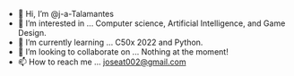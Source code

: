 - 👋 Hi, I’m @j-a-Talamantes
- 👀 I’m interested in ... Computer science, Artificial Intelligence, and Game Design. 
- 🌱 I’m currently learning ... C50x 2022 and Python.
- 💞️ I’m looking to collaborate on ... Nothing at the moment!
- 📫 How to reach me ... joseat002@gmail.com

<!---
j-a-Talamantes/j-a-Talamantes is a ✨ special ✨ repository because its `README.md` (this file) appears on your GitHub profile.
You can click the Preview link to take a look at your changes.
--->
